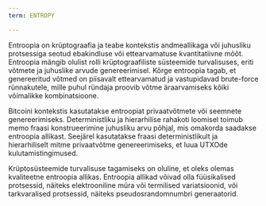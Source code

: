 ```yaml
---
term: ENTROPY

---
```

Entroopia on krüptograafia ja teabe kontekstis andmeallikaga või juhusliku protsessiga seotud ebakindluse või ettearvamatuse kvantitatiivne mõõt. Entroopia mängib olulist rolli krüptograafiliste süsteemide turvalisuses, eriti võtmete ja juhuslike arvude genereerimisel. Kõrge entroopia tagab, et genereeritud võtmed on piisavalt ettearvamatud ja vastupidavad brute-force rünnakutele, mille puhul ründaja proovib võtme äraarvamiseks kõiki võimalikke kombinatsioone.

Bitcoini kontekstis kasutatakse entroopiat privaatvõtmete või seemnete genereerimiseks. Deterministliku ja hierarhilise rahakoti loomisel toimub memo fraasi konstrueerimine juhusliku arvu põhjal, mis omakorda saadakse entroopia allikast. Seejärel kasutatakse fraasi deterministlikult ja hierarhiliselt mitme privaatvõtme genereerimiseks, et luua UTXOde kulutamistingimused.

Krüptosüsteemide turvalisuse tagamiseks on oluline, et oleks olemas kvaliteetne entroopia allikas. Entroopia allikad võivad olla füüsikalised protsessid, näiteks elektrooniline müra või termilised variatsioonid, või tarkvaralised protsessid, näiteks pseudosrandomnumbri generaatorid.